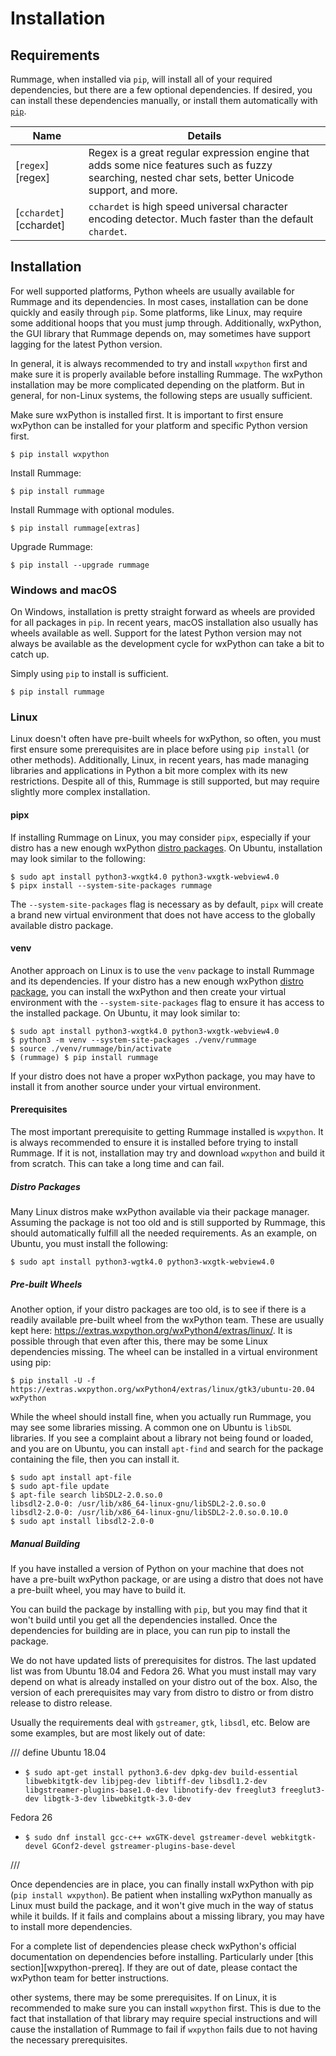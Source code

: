 # Installation

## Requirements

Rummage, when installed via `pip`, will install all of your required dependencies, but there are a few optional
dependencies. If desired, you can install these dependencies manually, or install them automatically with
[`pip`](#installation_1).

Name                   | Details
---------------------- | -------
[`regex`][regex]       | Regex is a great regular expression engine that adds some nice features such as fuzzy searching, nested char sets, better Unicode support, and more.
[`cchardet`][cchardet] | `cchardet` is high speed universal character encoding detector. Much faster than the default `chardet`.

## Installation

For well supported platforms, Python wheels are usually available for Rummage and its dependencies. In most cases,
installation can be done quickly and easily through `pip`. Some platforms, like Linux,  may require some additional
hoops that you must jump through. Additionally, wxPython, the GUI library that Rummage depends on, may sometimes have
support lagging for the latest Python version.

In general, it is always recommended to try and install `wxpython` first and make sure it is properly available
before installing Rummage. The wxPython installation may be more complicated depending on the platform. But in general,
for non-Linux systems, the following steps are usually sufficient.

Make sure wxPython is installed first. It is important to first ensure wxPython can be installed for your platform and
specific Python version first.

```console
$ pip install wxpython
```

Install Rummage:

```console
$ pip install rummage
```

Install Rummage with optional modules.

```console
$ pip install rummage[extras]
```

Upgrade Rummage:

```console
$ pip install --upgrade rummage
```

### Windows and macOS

On Windows, installation is pretty straight forward as wheels are provided for all packages in `pip`. In recent years,
macOS installation also usually has wheels available as well. Support for the latest Python version may not always be
available as the development cycle for wxPython can take a bit to catch up.

Simply using `pip` to install is sufficient.

```console
$ pip install rummage
```

### Linux

Linux doesn't often have pre-built wheels for wxPython, so often, you must first ensure some prerequisites are in place
before using `pip install` (or other methods). Additionally, Linux, in recent years, has made managing libraries and
applications in Python a bit more complex with its new restrictions. Despite all of this, Rummage is still supported,
but may require slightly more complex installation.

#### pipx

If installing Rummage on Linux, you may consider `pipx`, especially if your distro has a new enough wxPython [distro
packages](#distro-packages). On Ubuntu, installation may look similar to the following:

``` console
$ sudo apt install python3-wxgtk4.0 python3-wxgtk-webview4.0
$ pipx install --system-site-packages rummage
```

The `--system-site-packages` flag is necessary as by default, `pipx` will create a brand new virtual environment that
does not have access to the globally available distro package.

#### venv

Another approach on Linux is to use the `venv` package to install Rummage and its dependencies. If your distro has a new
enough wxPython [distro package](#distro-packages), you can install the wxPython and then create your virtual
environment with the `--system-site-packages` flag to ensure it has access to the installed package. On Ubuntu, it may
look similar to:

``` console
$ sudo apt install python3-wxgtk4.0 python3-wxgtk-webview4.0
$ python3 -m venv --system-site-packages ./venv/rummage
$ source ./venv/rummage/bin/activate
$ (rummage) $ pip install rummage
```

If your distro does not have a proper wxPython package, you may have to install it from another source under your
virtual environment.

#### Prerequisites

The most important prerequisite to getting Rummage installed is `wxpython`. It is always recommended to ensure it is
installed before trying to install Rummage. If it is not, installation may try and download `wxpython` and build it
from scratch. This can take a long time and can fail.

##### Distro Packages

Many Linux distros make wxPython available via their package manager. Assuming the package is not too old and is still
supported by Rummage, this should automatically fulfill all the needed requirements. As an example, on Ubuntu, you must
install the following:

``` console
$ sudo apt install python3-wgtk4.0 python3-wxgtk-webview4.0
```

##### Pre-built Wheels

Another option, if your distro packages are too old, is to see if there is a readily available pre-built wheel from the
wxPython team. These are usually kept here: https://extras.wxpython.org/wxPython4/extras/linux/.  It is possible through
that even after this, there may be some Linux dependencies missing. The wheel can be installed in a virtual environment
using pip:

```console
$ pip install -U -f https://extras.wxpython.org/wxPython4/extras/linux/gtk3/ubuntu-20.04 wxPython
```

While the wheel should install fine, when you actually run Rummage, you may see some libraries missing. A common one
on Ubuntu is `libSDL` libraries. If you see a complaint about a library not being found or loaded, and you are on
Ubuntu, you can install `apt-find` and search for the package containing the file, then you can install it.

```shell-session
$ sudo apt install apt-file
$ sudo apt-file update
$ apt-file search libSDL2-2.0.so.0
libsdl2-2.0-0: /usr/lib/x86_64-linux-gnu/libSDL2-2.0.so.0
libsdl2-2.0-0: /usr/lib/x86_64-linux-gnu/libSDL2-2.0.so.0.10.0
$ sudo apt install libsdl2-2.0-0
```

##### Manual Building

If you have installed a version of Python on your machine that does not have a pre-built wxPython package, or are using
a distro that does not have a pre-built wheel, you may have to build it.

You can build the package by installing with `pip`, but you may find that it won't build until you get all the
dependencies installed. Once the dependencies for building are in place, you can run pip to install the package.

We do not have updated lists of prerequisites for distros. The last updated list was from Ubuntu 18.04 and Fedora 26.
What you must install may vary depend on what is already installed on your distro out of the box. Also, the version of
each prerequisites may vary from distro to distro or from distro release to distro release.

Usually the requirements deal with `gstreamer`, `gtk`, `libsdl`, etc. Below are some examples, but are most likely out
of date:

/// define
Ubuntu 18.04

- 
    ```shell-session
    $ sudo apt-get install python3.6-dev dpkg-dev build-essential libwebkitgtk-dev libjpeg-dev libtiff-dev libsdl1.2-dev libgstreamer-plugins-base1.0-dev libnotify-dev freeglut3 freeglut3-dev libgtk-3-dev libwebkitgtk-3.0-dev
    ```

Fedora 26

- 
    ```shell-session
    $ sudo dnf install gcc-c++ wxGTK-devel gstreamer-devel webkitgtk-devel GConf2-devel gstreamer-plugins-base-devel
    ```
///

Once dependencies are in place, you can finally install wxPython with pip (`pip install wxpython`). Be patient when
installing wxPython manually as Linux must build the package, and it won't give much in the way of status while it
builds. If it fails and complains about a missing library, you may have to install more dependencies.

For a complete list of dependencies please check wxPython's official documentation on dependencies before installing.
Particularly under [this section][wxpython-prereq]. If they are out of date, please contact the wxPython team for better
instructions.

other systems, there may be some prerequisites. If on Linux, it is recommended to make sure you can install `wxpython`
first. This is due to the fact that installation of that library may require special instructions and will cause the
installation of Rummage to fail if `wxpython` fails due to not having the necessary prerequisites.
